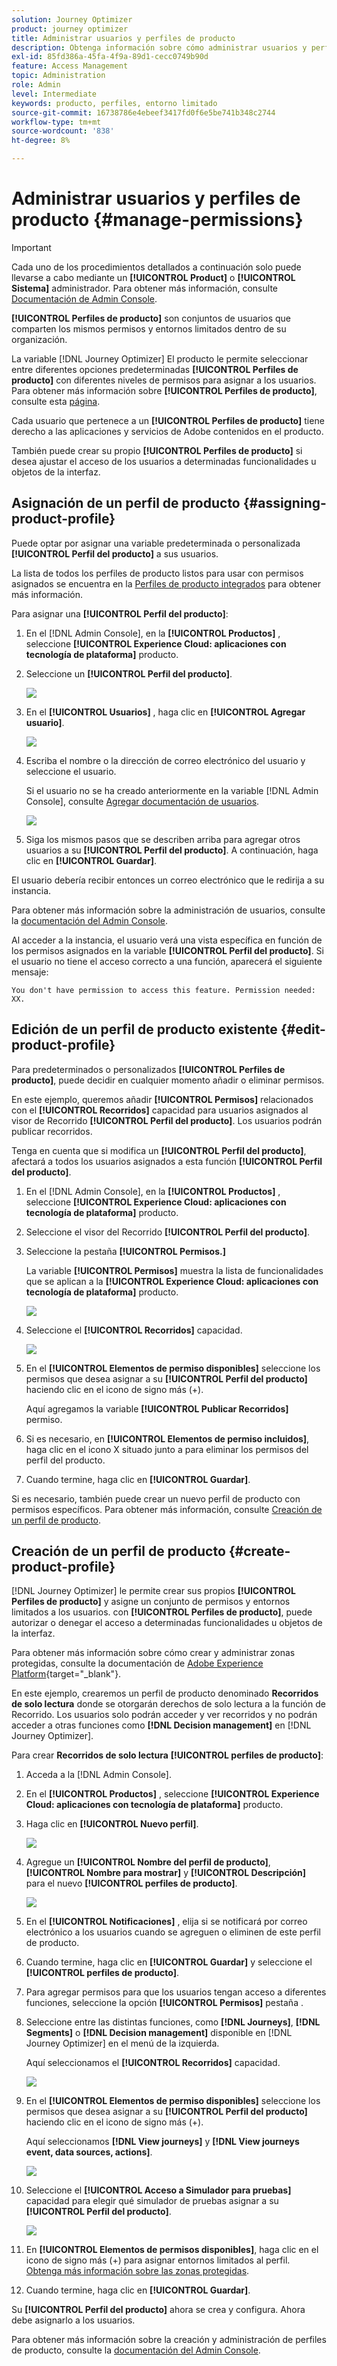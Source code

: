 ```yaml
---
solution: Journey Optimizer
product: journey optimizer
title: Administrar usuarios y perfiles de producto
description: Obtenga información sobre cómo administrar usuarios y perfiles de producto
exl-id: 85fd386a-45fa-4f9a-89d1-cecc0749b90d
feature: Access Management
topic: Administration
role: Admin
level: Intermediate
keywords: producto, perfiles, entorno limitado
source-git-commit: 16738786e4ebeef3417fd0f6e5be741b348c2744
workflow-type: tm+mt
source-wordcount: '838'
ht-degree: 8%

---
```


# Administrar usuarios y perfiles de producto {#manage-permissions}

>[!IMPORTANT]
>
> Cada uno de los procedimientos detallados a continuación solo puede llevarse a cabo mediante un **[!UICONTROL Product]** o **[!UICONTROL Sistema]** administrador. Para obtener más información, consulte [Documentación de Admin Console](https://helpx.adobe.com/enterprise/admin-guide.html/enterprise/using/admin-roles.ug.html).

**[!UICONTROL Perfiles de producto]** son conjuntos de usuarios que comparten los mismos permisos y entornos limitados dentro de su organización.

La variable [!DNL Journey Optimizer] El producto le permite seleccionar entre diferentes opciones predeterminadas **[!UICONTROL Perfiles de producto]** con diferentes niveles de permisos para asignar a los usuarios. Para obtener más información sobre **[!UICONTROL Perfiles de producto]**, consulte esta [página](ootb-product-profiles.md).

Cada usuario que pertenece a un **[!UICONTROL Perfiles de producto]** tiene derecho a las aplicaciones y servicios de Adobe contenidos en el producto.

También puede crear su propio **[!UICONTROL Perfiles de producto]** si desea ajustar el acceso de los usuarios a determinadas funcionalidades u objetos de la interfaz.

## Asignación de un perfil de producto {#assigning-product-profile}

Puede optar por asignar una variable predeterminada o personalizada **[!UICONTROL Perfil del producto]** a sus usuarios.

La lista de todos los perfiles de producto listos para usar con permisos asignados se encuentra en la [Perfiles de producto integrados](ootb-product-profiles.md) para obtener más información.

Para asignar una **[!UICONTROL Perfil del producto]**:

1. En el [!DNL Admin Console], en la **[!UICONTROL Productos]** , seleccione **[!UICONTROL Experience Cloud: aplicaciones con tecnología de plataforma]** producto.

1. Seleccione un **[!UICONTROL Perfil del producto]**.

   ![](assets/do-not-localize/access_control_2.png)

1. En el **[!UICONTROL Usuarios]** , haga clic en **[!UICONTROL Agregar usuario]**.

   ![](assets/do-not-localize/access_control_3.png)

1. Escriba el nombre o la dirección de correo electrónico del usuario y seleccione el usuario.

   Si el usuario no se ha creado anteriormente en la variable [!DNL Admin Console], consulte [Agregar documentación de usuarios](https://helpx.adobe.com/enterprise/admin-guide.html/enterprise/using/manage-users-individually.ug.html#add-users).

   ![](assets/do-not-localize/access_control_4.png)

1. Siga los mismos pasos que se describen arriba para agregar otros usuarios a su **[!UICONTROL Perfil del producto]**. A continuación, haga clic en **[!UICONTROL Guardar]**.

El usuario debería recibir entonces un correo electrónico que le redirija a su instancia.

Para obtener más información sobre la administración de usuarios, consulte la [documentación del Admin Console](https://helpx.adobe.com/enterprise/admin-guide.html/enterprise/using/manage-users-individually.ug.html).

Al acceder a la instancia, el usuario verá una vista específica en función de los permisos asignados en la variable **[!UICONTROL Perfil del producto]**. Si el usuario no tiene el acceso correcto a una función, aparecerá el siguiente mensaje:

`You don't have permission to access this feature. Permission needed: XX.`

## Edición de un perfil de producto existente {#edit-product-profile}

Para predeterminados o personalizados **[!UICONTROL Perfiles de producto]**, puede decidir en cualquier momento añadir o eliminar permisos.

En este ejemplo, queremos añadir **[!UICONTROL Permisos]** relacionados con el **[!UICONTROL Recorridos]** capacidad para usuarios asignados al visor de Recorrido **[!UICONTROL Perfil del producto]**. Los usuarios podrán publicar recorridos.

Tenga en cuenta que si modifica un **[!UICONTROL Perfil del producto]**, afectará a todos los usuarios asignados a esta función **[!UICONTROL Perfil del producto]**.

1. En el [!DNL Admin Console], en la **[!UICONTROL Productos]** , seleccione **[!UICONTROL Experience Cloud: aplicaciones con tecnología de plataforma]** producto.

1. Seleccione el visor del Recorrido **[!UICONTROL Perfil del producto]**.

1. Seleccione la pestaña **[!UICONTROL Permisos.]**

   La variable **[!UICONTROL Permisos]** muestra la lista de funcionalidades que se aplican a la **[!UICONTROL Experience Cloud: aplicaciones con tecnología de plataforma]** producto.

   ![](assets/do-not-localize/access_control_5.png)

1. Seleccione el **[!UICONTROL Recorridos]** capacidad.

   ![](assets/do-not-localize/access_control_6.png)

1. En el **[!UICONTROL Elementos de permiso disponibles]** seleccione los permisos que desea asignar a su **[!UICONTROL Perfil del producto]** haciendo clic en el icono de signo más (+).

   Aquí agregamos la variable **[!UICONTROL Publicar Recorridos]** permiso.

1. Si es necesario, en **[!UICONTROL Elementos de permiso incluidos]**, haga clic en el icono X situado junto a para eliminar los permisos del perfil del producto.

1. Cuando termine, haga clic en **[!UICONTROL Guardar]**.

Si es necesario, también puede crear un nuevo perfil de producto con permisos específicos. Para obtener más información, consulte [Creación de un perfil de producto](#create-product-profile).

## Creación de un perfil de producto {#create-product-profile}

[!DNL Journey Optimizer] le permite crear sus propios **[!UICONTROL Perfiles de producto]** y asigne un conjunto de permisos y entornos limitados a los usuarios. con **[!UICONTROL Perfiles de producto]**, puede autorizar o denegar el acceso a determinadas funcionalidades u objetos de la interfaz.

Para obtener más información sobre cómo crear y administrar zonas protegidas, consulte la documentación de [Adobe Experience Platform](https://experienceleague.adobe.com/docs/experience-platform/sandbox/ui/user-guide.html?lang=es){target="_blank"}.

En este ejemplo, crearemos un perfil de producto denominado **Recorridos de solo lectura** donde se otorgarán derechos de solo lectura a la función de Recorrido. Los usuarios solo podrán acceder y ver recorridos y no podrán acceder a otras funciones como **[!DNL  Decision management]** en [!DNL Journey Optimizer].

Para crear **Recorridos de solo lectura** **[!UICONTROL perfiles de producto]**:

1. Acceda a la [!DNL Admin Console].

1. En el **[!UICONTROL Productos]** , seleccione **[!UICONTROL Experience Cloud: aplicaciones con tecnología de plataforma]** producto.

1. Haga clic en **[!UICONTROL Nuevo perfil]**.

   ![](assets/do-not-localize/access_control_9.png)

1. Agregue un **[!UICONTROL Nombre del perfil de producto]**, **[!UICONTROL Nombre para mostrar]** y **[!UICONTROL Descripción]** para el nuevo **[!UICONTROL perfiles de producto]**.

   ![](assets/do-not-localize/access_control_10.png)

1. En el **[!UICONTROL Notificaciones]** , elija si se notificará por correo electrónico a los usuarios cuando se agreguen o eliminen de este perfil de producto.

1. Cuando termine, haga clic en **[!UICONTROL Guardar]** y seleccione el **[!UICONTROL perfiles de producto]**.

1. Para agregar permisos para que los usuarios tengan acceso a diferentes funciones, seleccione la opción **[!UICONTROL Permisos]** pestaña .

1. Seleccione entre las distintas funciones, como **[!DNL Journeys]**, **[!DNL Segments]** o **[!DNL Decision management]** disponible en [!DNL Journey Optimizer] en el menú de la izquierda.

   Aquí seleccionamos el **[!UICONTROL Recorridos]** capacidad.

   ![](assets/do-not-localize/access_control_11.png)

1. En el **[!UICONTROL Elementos de permiso disponibles]** seleccione los permisos que desea asignar a su **[!UICONTROL Perfil del producto]** haciendo clic en el icono de signo más (+).

   Aquí seleccionamos **[!DNL View journeys]** y **[!DNL View journeys event, data sources, actions]**.

   ![](assets/do-not-localize/access_control_12.png)

1. Seleccione el **[!UICONTROL Acceso a Simulador para pruebas]** capacidad para elegir qué simulador de pruebas asignar a su **[!UICONTROL Perfil del producto]**.

   ![](assets/do-not-localize/access_control_13.png)

1. En **[!UICONTROL Elementos de permisos disponibles]**, haga clic en el icono de signo más (+) para asignar entornos limitados al perfil. [Obtenga más información sobre las zonas protegidas](sandboxes.md).

1. Cuando termine, haga clic en **[!UICONTROL Guardar]**.

Su **[!UICONTROL Perfil del producto]** ahora se crea y configura. Ahora debe asignarlo a los usuarios.

Para obtener más información sobre la creación y administración de perfiles de producto, consulte la [documentación del Admin Console](https://helpx.adobe.com/enterprise/admin-guide.html/enterprise/using/manage-product-profiles.ug.html).
